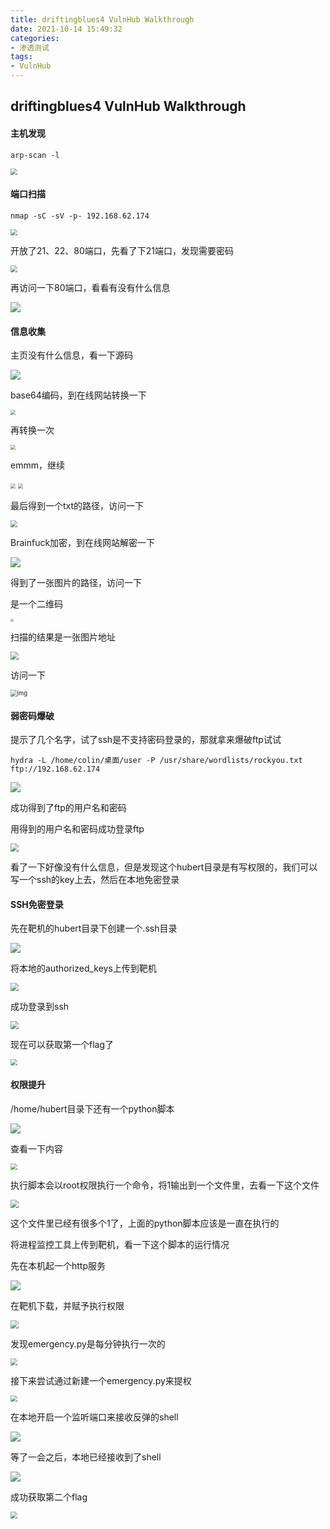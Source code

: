 ```yaml
---
title: driftingblues4 VulnHub Walkthrough
date: 2021-10-14 15:49:32
categories:
- 渗透测试
tags:
- VulnHub
---
```


## driftingblues4 VulnHub Walkthrough

#### 主机发现

```
arp-scan -l
```

<img src="https://i.loli.net/2021/10/14/zhRLGB6DEPml2uv.png" style="zoom:67%;" />

#### 端口扫描

```
nmap -sC -sV -p- 192.168.62.174
```

<img src="https://i.loli.net/2021/10/14/zLTuWXdBhYVneoM.png" style="zoom: 67%;" />

开放了21、22、80端口，先看了下21端口，发现需要密码

<img src="https://i.loli.net/2021/10/14/eoD7OHbsxQdl945.png" style="zoom:67%;" />

再访问一下80端口，看看有没有什么信息

![](https://i.loli.net/2021/10/14/RutLqmjfi95sKAS.png)

#### 信息收集

主页没有什么信息，看一下源码

![](https://i.loli.net/2021/10/14/y43jOYEQP1Wtmrz.png)

base64编码，到在线网站转换一下

<img src="https://i.loli.net/2021/10/14/iPnKaR3Hxc45Q9r.png" style="zoom:50%;" />

再转换一次

<img src="https://i.loli.net/2021/10/14/ITbCv2kKSmcjZhH.png" style="zoom:50%;" />

emmm，继续

<img src="https://i.loli.net/2021/10/14/bLqOkQABpI4UN6v.png" style="zoom:50%;" />

<img src="https://i.loli.net/2021/10/14/KkXxDfubgw8l7BE.png" style="zoom:50%;" />

最后得到一个txt的路径，访问一下

<img src="https://i.loli.net/2021/10/14/sLfinMZNFSBem8y.png" style="zoom: 67%;" />

Brainfuck加密，到在线网站解密一下

![](https://i.loli.net/2021/10/14/k8BNGWeDhpK4HcX.png)

得到了一张图片的路径，访问一下

是一个二维码

<img src="https://i.loli.net/2021/10/14/S1lyGvhiRO5VoWk.png" style="zoom: 33%;" />

扫描的结果是一张图片地址

<img src="https://i.loli.net/2021/10/14/ri9wbhBXtmn21Wv.png" style="zoom:80%;" />

访问一下

<img src="https://i.imgur.com/a4JjS76.png" alt="img" style="zoom: 67%;" />

#### 弱密码爆破

提示了几个名字，试了ssh是不支持密码登录的，那就拿来爆破ftp试试

```
hydra -L /home/colin/桌面/user -P /usr/share/wordlists/rockyou.txt ftp://192.168.62.174
```

![](https://i.loli.net/2021/10/14/TGkAwWjDZs5zoOQ.png)

成功得到了ftp的用户名和密码

用得到的用户名和密码成功登录ftp

<img src="https://i.loli.net/2021/10/14/YBD1hf4sIgpbxve.png" style="zoom:80%;" />

看了一下好像没有什么信息，但是发现这个hubert目录是有写权限的，我们可以写一个ssh的key上去，然后在本地免密登录

#### SSH免密登录

先在靶机的hubert目录下创建一个.ssh目录

![](https://i.loli.net/2021/10/14/pCZK8LhMB3wRJH5.png)

将本地的authorized_keys上传到靶机

<img src="https://i.loli.net/2021/10/14/T4Uo7cedGDLgWOC.png" style="zoom: 80%;" />

成功登录到ssh

<img src="https://i.loli.net/2021/10/14/kiIhwnUrsYcEjJu.png" style="zoom:80%;" />

现在可以获取第一个flag了

<img src="https://i.loli.net/2021/10/14/vQgpersjXcqxK7W.png" style="zoom: 67%;" />

#### 权限提升

/home/hubert目录下还有一个python脚本

![](https://i.loli.net/2021/10/14/zw8cIdiTj2N45Q6.png)

查看一下内容

<img src="https://i.loli.net/2021/10/14/f9envx2HlPkoIVh.png" style="zoom:67%;" />

执行脚本会以root权限执行一个命令，将1输出到一个文件里，去看一下这个文件

<img src="https://i.loli.net/2021/10/14/9KScPokfV6iRd4B.png" style="zoom:80%;" />

这个文件里已经有很多个1了，上面的python脚本应该是一直在执行的

将进程监控工具上传到靶机，看一下这个脚本的运行情况

先在本机起一个http服务

![](https://i.loli.net/2021/10/14/lI4oASmUELGV5y1.png)

在靶机下载，并赋予执行权限

<img src="https://i.loli.net/2021/10/14/zFAc2jdn5OeKxyR.png" style="zoom:80%;" />

发现emergency.py是每分钟执行一次的

<img src="https://i.loli.net/2021/10/14/9a6mWdXpPG34buf.png" style="zoom: 67%;" />

接下来尝试通过新建一个emergency.py来提权

<img src="https://i.loli.net/2021/10/14/Eglnj4rwqHaeAOo.png" style="zoom: 67%;" />

在本地开启一个监听端口来接收反弹的shell

![](https://i.loli.net/2021/10/14/2vdQToUR1Bs5C3b.png)

等了一会之后，本地已经接收到了shell

![](https://i.loli.net/2021/10/14/DIiKmceuLlbyo1X.png)

成功获取第二个flag

<img src="https://i.loli.net/2021/10/14/QaX6UVWEoTiO5F3.png" style="zoom:67%;" />
